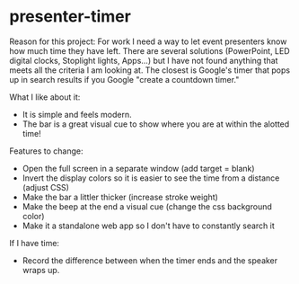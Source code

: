 # presenter-timer

Reason for this project:
For work I need a way to let event presenters know how much time they have left. There are several solutions (PowerPoint, LED digital clocks, Stoplight lights, Apps...) but I have not found anything that meets all the criteria I am looking at. The closest is Google's timer that pops up in search results if you Google "create a countdown timer." 

What I like about it:
- It is simple and feels modern.
- The bar is a great visual cue to show where you are at within the alotted time!

Features to change:
- Open the full screen in a separate window (add target = blank)
- Invert the display colors so it is easier to see the time from a distance (adjust CSS)
- Make the bar a littler thicker (increase stroke weight)
- Make the beep at the end a visual cue (change the css background color)
- Make it a standalone web app so I don't have to constantly search it

If I have time:
- Record the difference between when the timer ends and the speaker wraps up. 
